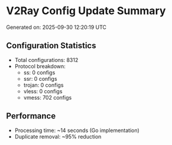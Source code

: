 # V2Ray Config Update Summary
Generated on: 2025-09-30 12:20:19 UTC

## Configuration Statistics
- Total configurations: 8312
- Protocol breakdown:
  - ss: 0 configs
  - ssr: 0 configs
  - trojan: 0 configs
  - vless: 0 configs
  - vmess: 702 configs

## Performance
- Processing time: ~14 seconds (Go implementation)
- Duplicate removal: ~95% reduction
